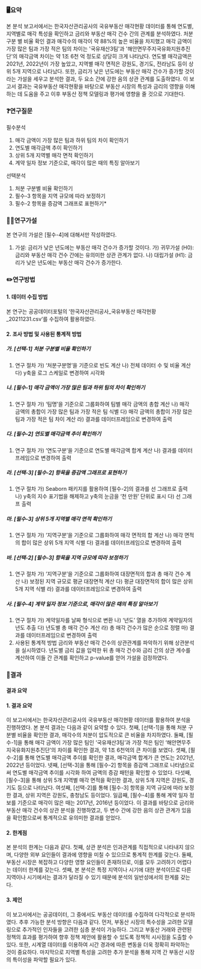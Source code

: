 ### 🖥️요약
본 분석 보고서에서는 한국자산관리공사의 국유부동산 매각현황 데이터를 통해 연도별, 지역별로 매각 특성을 확인하고 금리와 부동산 매각 건수 간의 관계를 분석하였다. 
처분 구분 별 비율 확인 결과 매각수의 매각이 약 88%의 높은 비율을 차지했고 매각 금액이 가장 많은 팀과 가장 적은 팀의 차이는  '국유재산3팀'과 '해안면무주지국유화지원추진단'의 매각금액 차이는 약 1조 6천 억 정도로 상당히 크게 나타났다. 연도별 매각금액은 2021년, 2022년이 가장 높았고, 지역별 매각 면적은 강원도, 경기도, 전라남도 등이 상위 5개 지역으로 나타났다. 또한, 금리가 낮은 년도에는 부동산 매각 건수가 증가할 것이라는 가설을 세우고 분석한 결과, 두 요소 간에 강한 음의 상관 관계를 도출하였다.
이 보고서 결과는 국유부동산 매각현황을 바탕으로 부동산 시장의 특성과 금리의 영향을 이해하는 데 도움을 주고 이후 부동산 정책 모델링과 평가에 영향을 줄 것으로 기대한다.
### ❓연구질문
필수분석
1)	매각 금액이 가장 많은 팀과 하위 팀의 차이 확인하기
2)	연도별 매각금액 추이 확인하기
3)	상위 5개 지역별 매각 면적 확인하기
4)	계약 일자 정보 기준으로, 매각이 많은 때의 특징 알아보기

선택분석
1)	처분 구분별 비율 확인하기
2)	필수-3 항목을 지역 규모에 따라 보정하기
3)	필수-2 항목을 증감액 그래프로 표현하기*

### 👩‍🔬연구가설
본 연구의 가설은 [필수-4]에 대해서만 작성하였다. 
1)	가설: 금리가 낮은 년도에는 부동산 매각 건수가 증가할 것이다.
가)	귀무가설 (H0): 금리와 부동산 매각 건수 간에는 유의미한 상관 관계가 없다.
나)	대립가설 (H1): 금리가 낮은 년도에는 부동산 매각 건수가 증가한다.

### ✏️연구방법
#### 1. 데이터 수집 방법
   본 연구는 공공데이터포털의 ‘한국자산관리공사_국유부동산 매각현황_20211231.csv’를 수집하여 활용하였다. 
   
#### 2. 조사 방법 및 사용된 통계적 방법
  ##### 가.	[선택-1] 처분 구분별 비율 확인하기
  1)	연구 절차
    가)	‘처분구분명’을 기준으로 빈도 계산 
    나)	전체 데이터 수 및 비율 계산
    다)	y축을 로그 스케일로 변경하여 시각화

  ##### 나.	[필수-1] 매각 금액이 가장 많은 팀과 하위 팀의 차이 확인하기
  1)	연구 절차
    가)	‘팀명’을 기준으로 그룹화하여 팀별 매각 금액의 총합 계산
    나)	매각 금액의 총합이 가장 많은 팀과 가장 적은 팀 식별
    다)	매각 금액의 총합이 가장 많은 팀과 가장 적은 팀 차이 계산
    라)	결과를 데이터프레임으로 변경하여 출력

  ##### 다.	[필수-2] 연도별 매각금액 추이 확인하기
  1)	연구 절차
    가)	‘연도구분’을 기준으로 연도별 매각금액 합계 계산
    나)	결과를 데이터프레임으로 변경하여 출력 

  ##### 라.	[선택-3] [필수-2] 항목을 증감액 그래프로 표현하기 
  1)	연구 절차
    가)	Seaborn 패키지를 활용하여 [필수-2]의 결과를 선 그래프로 출력
    나)	y축의 지수 표기법을 해제하고 y축의 눈금을 ‘천 만원’ 단위로 표시
    다)	선 그래프 출력 

  ##### 마.	[필수-3] 상위 5개 지역별 매각 면적 확인하기
  1)	연구 절차
    가)	‘지역구분’을 기준으로 그룹화하여 매각 면적의 합 계산 
    나)	매각 면적의 합이 많은 상위 5개 지역 식별
    다)	결과를 데이터프레임으로 변경하여 출력 

  ##### 바.	[선택-2] [필수-3] 항목을 지역 규모에 따라 보정하기
  1)	연구 절차
    가)	‘지역구분’을 기준으로 그룹화하여 대장면적의 합과 총 매각 건수 계산
    나)	보정된 지역 규모로 평균 대장면적 계산
    다)	평균 대장면적의 합이 많은 상위 5개 지역 식별
    라)	결과를 데이터프레임으로 변경하여 출력 

  ##### 사.	[필수-4] 계약 일자 정보 기준으로, 매각이 많은 때의 특징 알아보기
  1)	연구 절차
    가)	계약일자를 날짜 형식으로 변환
    나)	‘년도’ 열을 추가하여 계약일자의 년도 추출
    다)	년도별 총 매각 건수 계산
    라)	총 매각 건수가 많은 순으로 정렬
    마)	결과를 데이터프레임으로 변경하여 출력 
  2)	사용된 통계적 방법
    금리와 부동산 매각 건수의 상관관계를 파악하기 위해 상관분석을 실시하였다. 년도별 금리 값을 입력한 뒤 총 매각 건수와 금리 간의 상관 계수를 계산하여 이들 간 관계를 확인하고 p-value를 얻어 가설을 검정하였다.

### 📖결과
#### 결과 요약
#### 1.	결과 요약
이 보고서에서는 한국자산관리공사의 국유부동산 매각현황 데이터를 활용하여 분석을 진행하였다. 본 분석 결과는 다음과 같이 요약할 수 있다.
첫째, [선택-1]을 통해 처분 구분별 비율을 확인한 결과, 매각수의 처분이 압도적으로 큰 비율을 차지하였다. 둘째, [필수-1]을 통해 매각 금액이 가장 많은 팀인 ‘국유재산3팀’과 가장 적은 팀인 ‘해안면무주지국유화지원추진단’의 차이를 확인한 결과, 약 1조 6천억의 큰 차이를 보였다. 셋째, [필수-2]를 통해 연도별 매각금액 추이를 확인한 결과, 매각금액 합계가 큰 연도는 2021년, 2022년 등이었다. 넷째, [선택-3]을 통해 [필수-2] 항목을 증감액 그래프로 나타냄으로써 연도별 매각금액 추이를 시각화 하여 금액의 증감 패턴을 확인할 수 있었다. 다섯째, [필수-3]을 통해 상위 5개 지역별 매각 면적을 확인한 결과, 상위 5개 지역은 강원도, 경기도 등으로 나타났다. 여섯째, [선택-2]를 통해 [필수-3] 항목을 지역 규모에 따라 보정한 결과, 상위 지역은 강원도, 충청남도 등이었다. 일곱째, [필수-4]를 통해 계약 일자 정보를 기준으로 매각이 많은 때는 2017년, 2016년 등이었다. 이 결과를 바탕으로 금리와 부동산 매각 건수의 상관 분석을 진행하였고, 두 변수 간에 강한 음의 상관 관계가 있음을 확인함으로써 통계적으로 유의미한 결과를 얻었다.

#### 2.	한계점
본 분석의 한계는 다음과 같다. 
첫째, 상관 분석은 인과관계를 직접적으로 나타내지 않으며, 다양한 외부 요인들이 결과에 영향을 미칠 수 있으므로 통계적 한계를 갖는다. 둘째, 부동산 시장은 복잡하고 다양한 영향 요인들이 존재하므로, 이를 모두 고려하기 어렵다는 데이터 한계를 갖는다. 셋째, 본 분석은 특정 지역이나 시기에 대한 분석이므로 다른 지역이나 시기에서는 결과가 달라질 수 있기 때문에 분석의 일반성에서의 한계를 갖는다.

#### 3.	제언
이 보고서에서는 공공데이터, 그 중에서도 부동산 데이터를 수집하여 다각적으로 분석하였다. 추후 가능한 분석 방향은 다음과 같다.
먼저, 부동산 시장의 특수성을 고려한 모델링으로 추가적인 인자들을 고려한 심층 분석이 가능하다. 그리고 부동산 거래와 관련된 정책의 효과를 평가하여 향후 정책 제안에 활용할 수 있도록 정책적 시사점을 도출할 수 있다. 또한, 시계열 데이터를 이용하여 시간 경과에 따른 변동을 더욱 정확히 파악하는 것이 중요하다. 마지막으로 지역별 특성을 고려한 추가 분석을 통해 지역 간 부동산 시장의 특이성을 파악할 필요가 있다.
